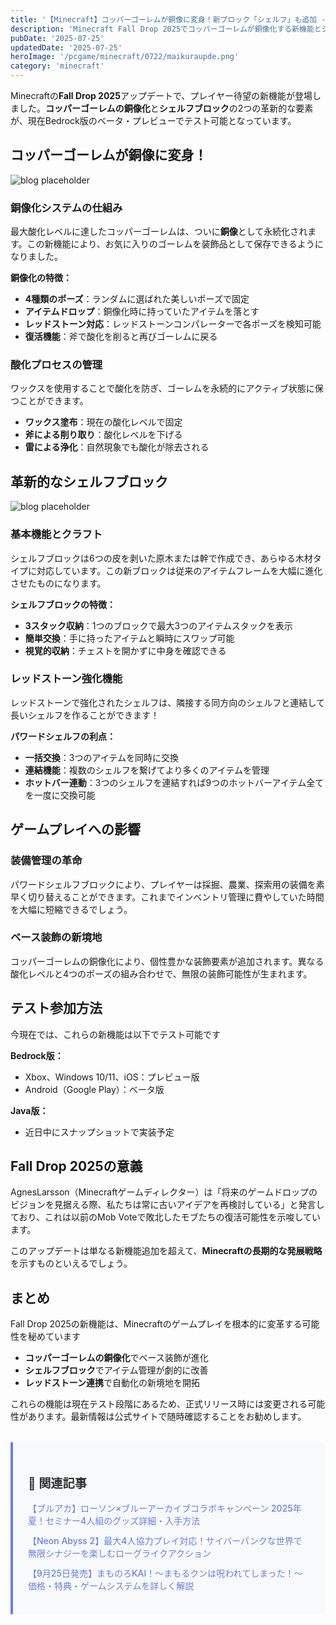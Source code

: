 ```yaml
---
title: '【Minecraft】コッパーゴーレムが銅像に変身！新ブロック「シェルフ」も追加 - Fall Drop 2025最新情報'
description: 'Minecraft Fall Drop 2025でコッパーゴーレムが銅像化する新機能とシェルフブロックが実装！Bedrock版ベータで先行テスト中。アイテム管理が劇的に便利になる新要素を徹底解説します。'
pubDate: '2025-07-25'
updatedDate: '2025-07-25'
heroImage: '/pcgame/minecraft/0722/maikuraupde.png'
category: 'minecraft'
---
```


Minecraftの**Fall Drop 2025**アップデートで、プレイヤー待望の新機能が登場しました。**コッパーゴーレムの銅像化**と**シェルフブロック**の2つの革新的な要素が、現在Bedrock版のベータ・プレビューでテスト可能となっています。

##  コッパーゴーレムが銅像に変身！

![blog placeholder](/pcgame/minecraft/0722/coppergolem.png)

### 銅像化システムの仕組み

最大酸化レベルに達したコッパーゴーレムは、ついに**銅像**として永続化されます。この新機能により、お気に入りのゴーレムを装飾品として保存できるようになりました。

**銅像化の特徴：**
- **4種類のポーズ**：ランダムに選ばれた美しいポーズで固定
- **アイテムドロップ**：銅像化時に持っていたアイテムを落とす
- **レッドストーン対応**：レッドストーンコンパレーターで各ポーズを検知可能
- **復活機能**：斧で酸化を削ると再びゴーレムに戻る

### 酸化プロセスの管理

ワックスを使用することで酸化を防ぎ、ゴーレムを永続的にアクティブ状態に保つことができます。

- **ワックス塗布**：現在の酸化レベルで固定
- **斧による削り取り**：酸化レベルを下げる
- **雷による浄化**：自然現象でも酸化が除去される

## 革新的なシェルフブロック

![blog placeholder](/pcgame/minecraft/0722/shelf.png)

### 基本機能とクラフト

シェルフブロックは6つの皮を剥いた原木または幹で作成でき、あらゆる木材タイプに対応しています。この新ブロックは従来のアイテムフレームを大幅に進化させたものになります。

**シェルフブロックの特徴：**
- **3スタック収納**：1つのブロックで最大3つのアイテムスタックを表示
- **簡単交換**：手に持ったアイテムと瞬時にスワップ可能
- **視覚的収納**：チェストを開かずに中身を確認できる

### レッドストーン強化機能

レッドストーンで強化されたシェルフは、隣接する同方向のシェルフと連結して長いシェルフを作ることができます！

**パワードシェルフの利点：**
- **一括交換**：3つのアイテムを同時に交換
- **連結機能**：複数のシェルフを繋げてより多くのアイテムを管理
- **ホットバー連動**：3つのシェルフを連結すれば9つのホットバーアイテム全てを一度に交換可能

## ゲームプレイへの影響

### 装備管理の革命

パワードシェルフブロックにより、プレイヤーは採掘、農業、探索用の装備を素早く切り替えることができます。これまでインベントリ管理に費やしていた時間を大幅に短縮できるでしょう。

### ベース装飾の新境地

コッパーゴーレムの銅像化により、個性豊かな装飾要素が追加されます。異なる酸化レベルと4つのポーズの組み合わせで、無限の装飾可能性が生まれます。

## テスト参加方法

今現在では、これらの新機能は以下でテスト可能です

**Bedrock版：**
- Xbox、Windows 10/11、iOS：プレビュー版
- Android（Google Play）：ベータ版

**Java版：**
- 近日中にスナップショットで実装予定

## Fall Drop 2025の意義

AgnesLarsson（Minecraftゲームディレクター）は「将来のゲームドロップのビジョンを見据える際、私たちは常に古いアイデアを再検討している」と発言しており、これは以前のMob Voteで敗北したモブたちの復活可能性を示唆しています。

このアップデートは単なる新機能追加を超えて、**Minecraftの長期的な発展戦略**を示すものといえるでしょう。

## まとめ

Fall Drop 2025の新機能は、Minecraftのゲームプレイを根本的に変革する可能性を秘めています

- **コッパーゴーレムの銅像化**でベース装飾が進化
- **シェルフブロック**でアイテム管理が劇的に改善  
- **レッドストーン連携**で自動化の新境地を開拓

これらの機能は現在テスト段階にあるため、正式リリース時には変更される可能性があります。最新情報は公式サイトで随時確認することをお勧めします。

<div class="simple-related">
  <h3>🔗 関連記事</h3>
  <ul>
    <li><a href="/blog/lawsonbluearchive">【ブルアカ】ローソン×ブルーアーカイブコラボキャンペーン 2025年夏！セミナー4人組のグッズ詳細・入手方法</a></li>
    <li><a href="/blog/post19">【Neon Abyss 2】最大4人協力プレイ対応！サイバーパンクな世界で無限シナジーを楽しむローグライクアクション</a></li>
    <li><a href="/blog/mamonoro">【9月25日発売】まものろKAI！～まもるクンは呪われてしまった！～価格・特典・ゲームシステムを詳しく解説</a></li>
  </ul>
</div>

<style>
.simple-related {
  background: #f8f9fa;
  border-left: 4px solid #667eea;
  border-radius: 0 8px 8px 0;
  padding: 1.5rem;
  margin: 2rem 0;
}

.simple-related h3 {
  color: #333;
  margin-bottom: 1rem;
  font-size: 1.2rem;
}

.simple-related ul {
  list-style: none;
  margin: 0;
  padding: 0;
}

.simple-related li {
  margin-bottom: 0.75rem;
}

.simple-related a {
  color: #667eea;
  text-decoration: none;
  font-weight: 500;
  transition: color 0.3s ease;
}

.simple-related a:hover {
  color: #5a6fd8;
  text-decoration: underline;
}
</style>